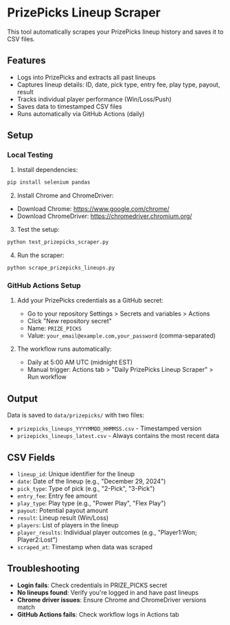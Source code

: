 # PrizePicks Lineup Scraper

This tool automatically scrapes your PrizePicks lineup history and saves it to CSV files.

## Features

- Logs into PrizePicks and extracts all past lineups
- Captures lineup details: ID, date, pick type, entry fee, play type, payout, result
- Tracks individual player performance (Win/Loss/Push)
- Saves data to timestamped CSV files
- Runs automatically via GitHub Actions (daily)

## Setup

### Local Testing

1. Install dependencies:
```bash
pip install selenium pandas
```

2. Install Chrome and ChromeDriver:
- Download Chrome: https://www.google.com/chrome/
- Download ChromeDriver: https://chromedriver.chromium.org/

3. Test the setup:
```bash
python test_prizepicks_scraper.py
```

4. Run the scraper:
```bash
python scrape_prizepicks_lineups.py
```

### GitHub Actions Setup

1. Add your PrizePicks credentials as a GitHub secret:
   - Go to your repository Settings > Secrets and variables > Actions
   - Click "New repository secret"
   - Name: `PRIZE_PICKS`
   - Value: `your_email@example.com,your_password` (comma-separated)

2. The workflow runs automatically:
   - Daily at 5:00 AM UTC (midnight EST)
   - Manual trigger: Actions tab > "Daily PrizePicks Lineup Scraper" > Run workflow

## Output

Data is saved to `data/prizepicks/` with two files:
- `prizepicks_lineups_YYYYMMDD_HHMMSS.csv` - Timestamped version
- `prizepicks_lineups_latest.csv` - Always contains the most recent data

## CSV Fields

- `lineup_id`: Unique identifier for the lineup
- `date`: Date of the lineup (e.g., "December 29, 2024")
- `pick_type`: Type of pick (e.g., "2-Pick", "3-Pick")
- `entry_fee`: Entry fee amount
- `play_type`: Play type (e.g., "Power Play", "Flex Play")
- `payout`: Potential payout amount
- `result`: Lineup result (Win/Loss)
- `players`: List of players in the lineup
- `player_results`: Individual player outcomes (e.g., "Player1:Won; Player2:Lost")
- `scraped_at`: Timestamp when data was scraped

## Troubleshooting

- **Login fails**: Check credentials in PRIZE_PICKS secret
- **No lineups found**: Verify you're logged in and have past lineups
- **Chrome driver issues**: Ensure Chrome and ChromeDriver versions match
- **GitHub Actions fails**: Check workflow logs in Actions tab
